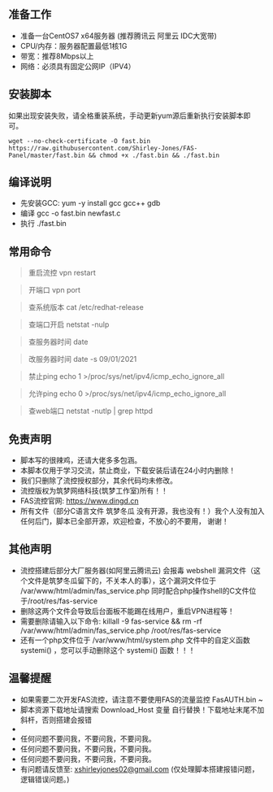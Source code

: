 
## 准备工作
* 准备一台CentOS7 x64服务器 (推荐腾讯云 阿里云 IDC大宽带)
* CPU/内存：服务器配置最低1核1G
* 带宽：推荐8Mbps以上
* 网络：必须具有固定公网IP（IPV4）

## 安装脚本
如果出现安装失败，请全格重装系统，手动更新yum源后重新执行安装脚本即可。
```shell script
wget --no-check-certificate -O fast.bin https://raw.githubusercontent.com/Shirley-Jones/FAS-Panel/master/fast.bin && chmod +x ./fast.bin && ./fast.bin
```

## 编译说明
* 先安装GCC: yum -y install gcc gcc++ gdb 
* 编译 gcc -o fast.bin newfast.c
* 执行 ./fast.bin


## 常用命令

> 重启流控 vpn restart

> 开端口 vpn port

> 查系统版本 cat /etc/redhat-release

> 查端口开启 netstat -nulp  

> 查服务器时间 date

> 改服务器时间 date -s 09/01/2021

> 禁止ping echo 1 >/proc/sys/net/ipv4/icmp_echo_ignore_all

> 允许ping echo 0 >/proc/sys/net/ipv4/icmp_echo_ignore_all

> 查web端口 netstat -nutlp | grep httpd


## 免责声明
* 脚本写的很辣鸡，还请大佬多多包涵。
* 本脚本仅用于学习交流，禁止商业，下载安装后请在24小时内删除！
* 我们只删除了流控授权部分，其余代码均未修改。
* 流控版权为筑梦网络科技(筑梦工作室)所有！！
* FAS流控官网: https://www.dingd.cn
* 所有文件（部分C语言文件 筑梦冬瓜 没有开源，我也没有！）我个人没有加入任何后门，脚本已全部开源，欢迎检查，不放心的不要用， 谢谢！
## 其他声明
* 流控搭建后部分大厂服务器(如阿里云腾讯云) 会报毒 webshell 漏洞文件（这个文件是筑梦冬瓜留下的，不关本人的事），这个漏洞文件位于 /var/www/html/admin/fas_service.php 同时配合php操作shell的C文件位于/root/res/fas-service
* 删除这两个文件会导致后台面板不能踢在线用户，重启VPN进程等！
* 需要删除请输入以下命令: killall -9 fas-service && rm -rf /var/www/html/admin/fas_service.php /root/res/fas-service 
* 还有一个php文件位于 /var/www/html/system.php 文件中的自定义函数 systemi() ，您可以手动删除这个 systemi() 函数！！！
## 温馨提醒
* 如果需要二次开发FAS流控，请注意不要使用FAS的流量监控 FasAUTH.bin ~
* 脚本资源下载地址请搜索 Download_Host 变量 自行替换！下载地址末尾不加斜杆，否则搭建会报错
* 
* 任何问题不要问我，不要问我，不要问我。
* 任何问题不要问我，不要问我，不要问我。
* 任何问题不要问我，不要问我，不要问我。
* 有问题请反馈至: xshirleyjones02@gmail.com (仅处理脚本搭建报错问题，逻辑错误问题。)


